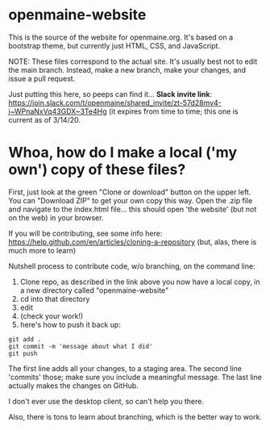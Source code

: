# openmaine-website
This is the source of the website for openmaine.org. It's based on a
bootstrap theme, but currently just HTML, CSS, and JavaScript.

NOTE: These files correspond to the actual site. It's usually best not to
edit the main branch. Instead, make a new branch, make your changes, and
issue a pull request.


Just putting this here, so peeps can find it... **Slack invite link**:
https://join.slack.com/t/openmaine/shared_invite/zt-57d28mv4-j~WPnaNxVq43GDX~3Te4Hg 
(it expires from time to time; this one is current as of 3/14/20.


# Whoa, how do I make a local ('my own') copy of these files?

First, just look at the green "Clone or download" button on the upper
left. You can "Download ZIP" to get your own copy this way. Open the .zip file
and navigate to the index.html file... this should open 'the website' (but
not on the web) in your browser.

If you will be contributing, see some info here:
https://help.github.com/en/articles/cloning-a-repository
(but, alas, there is much more to learn)

Nutshell process to contribute code, w/o branching, on the command line:
1. Clone repo, as described in the link above
  you now have a local copy, in a new directory called
	"openmaine-website" 
2. cd into that directory
3. edit
4. (check your work!)
5. here's how to push it back up:
```
git add .
git commit -m 'message about what I did'
git push
```

The first line adds all your changes, to a staging area.
The second line 'commits' those; make sure you include a meaningful message.
The last line actually makes the changes on GitHub.

I don't ever use the desktop client, so can't help you there.

Also, there is tons to learn about branching, which is the better way to
work.
